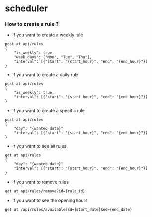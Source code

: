 # scheduler


### How to create a rule ?

- If you want to create a weekly rule

```
post at api/rules
{
	"is_weekly": true,
	"week_days": ["Mon", "Tue", "Thu"],
	"interval": [{"start": "{start_hour}", "end": "{end_hour}"}]
}
```

- If you want to create a daily rule

```
post at api/rules
{
	"is_weekly": true,
	"interval": [{"start": "{start_hour}", "end": "{end_hour}"}]
}
```

- If you want to create a specific rule

```
post at api/rules
{
	"day": "{wanted date}"
	"interval": [{"start": "{start_hour}", "end": "{end_hour}"}]
}
```

- If you want to see all rules

```
get at api/rules
{
	"day": "{wanted date}"
	"interval": [{"start": "{start_hour}", "end": "{end_hour}"}]
}
```


- If you want to remove rules

```
get at api/rules/remove?id={rule_id}

```

- If you want to see the opening hours

```
get at /api/rules/available?sd={start_date}&ed={end_date}
```


